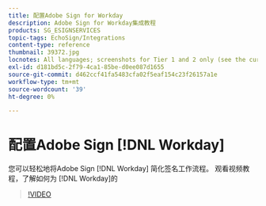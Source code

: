 ```yaml
---
title: 配置Adobe Sign for Workday
description: Adobe Sign for Workday集成教程
products: SG_ESIGNSERVICES
topic-tags: EchoSign/Integrations
content-type: reference
thumbnail: 39372.jpg
locnotes: All languages; screenshots for Tier 1 and 2 only (see the currently published localized page for guidance)
exl-id: d181bd5c-2f79-4ca1-85be-d0ee087d1655
source-git-commit: d462ccf41fa5483cfa02f5eaf154c23f26157a1e
workflow-type: tm+mt
source-wordcount: '39'
ht-degree: 0%

---
```


# 配置Adobe Sign [!DNL Workday]

您可以轻松地将Adobe Sign [!DNL Workday] 简化签名工作流程。 观看视频教程，了解如何为 [!DNL Workday]的

>[!VIDEO](https://video.tv.adobe.com/v/39372?hidetitle=true)
